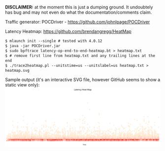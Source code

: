**DISCLAIMER:** at the moment this is just a dumping ground. It undoubtely has
bug and may not even do what the documentation/comments claim.

Traffic generator: POCDriver - https://github.com/johnlpage/POCDriver

Latency Heatmap: https://github.com/brendangregg/HeatMap

```
$ mlaunch init --single # tested with 4.0.12
$ java -jar POCDriver.jar
$ sudo bpftrace latency-op-end-to-end-heatmap.bt > heatmap.txt
$ # remove first line from heatmap.txt and any trailing lines at the end
$ ./trace2heatmap.pl --unitstime=us --unitslabel=us heatmap.txt > heatmap.svg
```

Sample output (it's an interactive SVG file, however GitHub seems to show a static view only):
![sample-heatmap](sample-heatmap.svg "Sample output")

